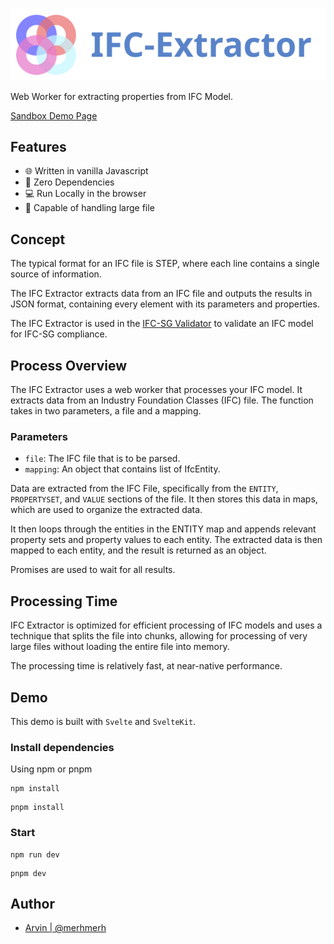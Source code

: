 ![Logo](static/assets/logo_full.svg)

Web Worker for extracting properties from IFC Model.

[Sandbox Demo Page](https://merhmerh.github.io/ifc-extractor/)

## Features

-   🌐 Written in vanilla Javascript
-   🛒 Zero Dependencies
-   💻 Run Locally in the browser
-   🐋 Capable of handling large file

## Concept

The typical format for an IFC file is STEP, where each line contains a single source of information.

The IFC Extractor extracts data from an IFC file and outputs the results in JSON format, containing every element with its parameters and properties.

The IFC Extractor is used in the [IFC-SG Validator](https://code.builtsearch.com/ifcsg-validator) to validate an IFC model for IFC-SG compliance.

## Process Overview

The IFC Extractor uses a web worker that processes your IFC model. It extracts data from an Industry Foundation Classes (IFC) file. The function takes in two parameters, a file and a mapping.

### Parameters

-   `file`: The IFC file that is to be parsed.
-   `mapping`: An object that contains list of IfcEntity.

Data are extracted from the IFC File, specifically from the `ENTITY`, `PROPERTYSET`, and `VALUE` sections of the file. It then stores this data in maps, which are used to organize the extracted data.

It then loops through the entities in the ENTITY map and appends relevant property sets and property values to each entity. The extracted data is then mapped to each entity, and the result is returned as an object.

Promises are used to wait for all results.

## Processing Time

IFC Extractor is optimized for efficient processing of IFC models and uses a technique that splits the file into chunks, allowing for processing of very large files without loading the entire file into memory.

The processing time is relatively fast, at near-native performance.

## Demo

This demo is built with `Svelte` and `SvelteKit`.

### Install dependencies

Using npm or pnpm

```
npm install
```

```
pnpm install
```

### Start

```
npm run dev
```

```
pnpm dev
```

## Author

-   [Arvin | @merhmerh](https://www.github.com/merhmerh)
